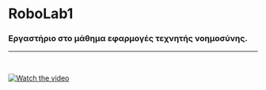 # RoboLab1
### Εργαστήριο στο μάθημα εφαρμογές τεχνητής νοημοσύνης.



<hr>
<br>

[![Watch the video](https://i.imgur.com/vKb2F1B.png)](https://drive.google.com/open?id=18HjEp41k-VYQMAEE2kKKZhl84zeG9pIg)
